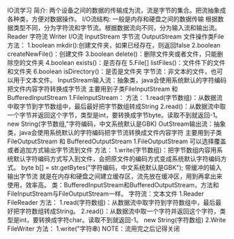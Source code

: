 IO流学习
    简介:
        两个设备之间的数据的传输成为流，流是字节的集合。把流抽象成各种类，方便对数据操作。
    I/O流结构:
        一般是内存和硬盘之间的数据传输
        根据数据类型不同，分为字符流和字节流。根据数据流向不同，分为输入流和输出流。
                    Reader
            字符流
                    Writer
        I/O流
                    InputStream
            字节流
                    OutputStream
    文件操作类File
        方法：
            1.boolean mkdir():创建文件夹，如果已经存在，则返回false
            2.boolean createNewFile()：创建文件
            3.boolean delete()：删除文件夹或者文件，只能删除空的文件夹
            4.boolean exists()：是否存在
            5.File[] listFiles()：文件件下的文件和文件夹
            6.boolean  isDirectory()：是否是文件夹
    字节流：非文本的文件，也可以用于文本文件。
        InputStream输入流：抽象类，java会使用系统默认的字符编码把文件内容字符转换成字节流
            主要用到子类FileInputStream 和 BufferedInputStream
            1.FileInputStream：
                方法：
                    1.read(字节数组)：从数据流中取字节到字节数组中，最后最好把字节数组转成String
                    2.read()：从数据流中取一个字节并返回这个字节，类型是int，要转换成字节byte。读取不到就返回-1。
                new String(字节数组,"字符编码，中文系统默认是GBK)
        OutStream输出流：抽象类，java会使用系统默认的字符编码把字节流转换成文件内容字符
            主要用到子类FileOutputStream 和 BufferedOutputStream
            1.FileOutputStream
                可以选择覆盖或者追加方式输出字节流到文件
                方法：
                    1.write(字节数组)：把字节数组内容用系统默认字符编码方式写入到文件，会把原文件的编码方式变成系统默认字符编码方式。
                 byte b[] = str.getBytes("字符编码，中文系统默认是GBK");
        带缓冲的输入输出字节流
            就是在内存和硬盘之间建立缓存区，流先放在缓冲区，用到再拿出来使用，效率高。
            类：BufferedInputStream和BufferedOutputStream，方法和FileInputStream与FileOutputStream一样。
    字符流：文本文件
        1.Reader
            FileReader
            方法：
                1.read(字符数组)：从数据流中取字符到字符数组中，最后最好把字符数组转成String。 
                2.read()：从数据流中取一个字符并返回这个字符，类型是int，要转换成字符char。读取不到就返回-1。
            new String(字符数组)
        2.Write
            FileWriter
            方法：
                1.write("字符串)
    NOTE：流用完之后记得关闭